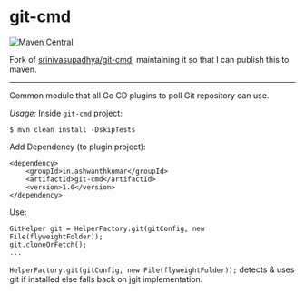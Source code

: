 # git-cmd

[![Maven Central](https://maven-badges.herokuapp.com/maven-central/in.ashwanthkumar/git-cmd/badge.svg)](https://maven-badges.herokuapp.com/maven-central/in.ashwanthkumar/git-cmd)

Fork of [srinivasupadhya/git-cmd](https://github.com/srinivasupadhya/git-cmd/), maintaining it so that I can publish this to maven. 

<hr />

Common module that all Go CD plugins to poll Git repository can use.

*Usage:*
Inside `git-cmd` project:
```
$ mvn clean install -DskipTests
```

Add Dependency (to plugin project):
```
<dependency>
    <groupId>in.ashwanthkumar</groupId>
    <artifactId>git-cmd</artifactId>
    <version>1.0</version>
</dependency>
```

Use:
```
GitHelper git = HelperFactory.git(gitConfig, new File(flyweightFolder));
git.cloneOrFetch();
...
```

`HelperFactory.git(gitConfig, new File(flyweightFolder));` detects & uses git if installed else falls back on jgit implementation.
